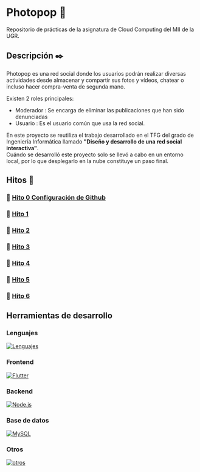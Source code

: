# Photopop :iphone:
Repositorio de prácticas de la asignatura de Cloud Computing del MII de la UGR.

## Descripción :black_nib:

Photopop es una red social donde los usuarios podrán realizar diversas actividades desde almacenar y compartir sus fotos y vídeos, chatear o incluso hacer compra-venta de segunda mano.

Existen 2 roles principales:

- Moderador : Se encarga de eliminar las publicaciones que han sido denunciadas
- Usuario : Es el usuario común que usa la red social.

En este proyecto se reutiliza el trabajo desarrollado en el TFG del grado de Ingeniería Informática llamado **"Diseño y desarrollo de una red social interactiva"**. \
Cuándo se desarrolló este proyecto solo se llevó a cabo en un entorno local, por lo que desplegarlo en la nube constituye un paso final.

## Hitos :pushpin:

### :round_pushpin: [Hito 0 Configuración de Github](docs/hito0/hito0.md)
### :round_pushpin: [Hito 1]()
### :round_pushpin: [Hito 2]()
### :round_pushpin: [Hito 3]()
### :round_pushpin: [Hito 4]()
### :round_pushpin: [Hito 5]()
### :round_pushpin: [Hito 6]()
  

## Herramientas de desarrollo

### Lenguajes

[![Lenguajes](https://skillicons.dev/icons?i=js,dart,py)](https://developer.mozilla.org/es/docs/Web/JavaScript)

### Frontend

[![Flutter](https://skillicons.dev/icons?i=flutter)](https://flutter.dev/)

### Backend

[![Node.js](https://skillicons.dev/icons?i=nodejs)](https://nodejs.org/)

### Base de datos

[![MySQL](https://skillicons.dev/icons?i=mysql)](https://www.mysql.com/)

### Otros

[![otros](https://skillicons.dev/icons?i=linux,git,vscode)](https://www.linux.org/)


